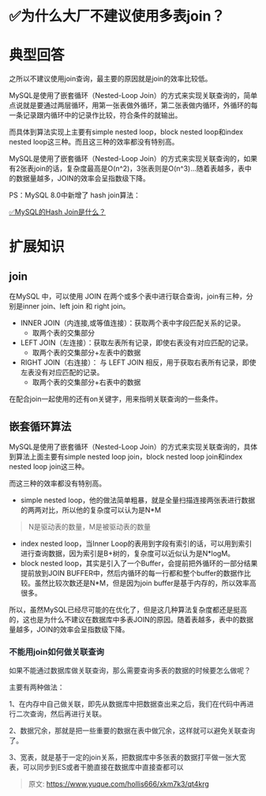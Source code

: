 # ✅为什么大厂不建议使用多表join？

# 典型回答


之所以不建议使用join查询，最主要的原因就是join的效率比较低。



MySQL是使用了嵌套循环（Nested-Loop Join）的方式来实现关联查询的，简单点说就是要通过两层循环，用第一张表做外循环，第二张表做内循环，外循环的每一条记录跟内循环中的记录作比较，符合条件的就输出。



而具体到算法实现上主要有simple nested loop，block nested loop和index nested loop这三种。而且这三种的效率都没有特别高。



MySQL是使用了嵌套循环（Nested-Loop Join）的方式来实现关联查询的，如果有2张表join的话，复杂度最高是O(n^2)，3张表则是O(n^3)...随着表越多，表中的数据量越多，JOIN的效率会呈指数级下降。



PS：MySQL 8.0中新增了 hash join算法：



[✅MySQL的Hash Join是什么？](https://www.yuque.com/hollis666/xkm7k3/ci3ae75ktzkmz1dw)



# 扩展知识


## join


在MySQL 中，可以使用 JOIN 在两个或多个表中进行联合查询，join有三种，分别是inner join、left join 和 right join。



+ INNER JOIN（内连接,或等值连接）：获取两个表中字段匹配关系的记录。
    - 取两个表的交集部分
+ LEFT JOIN（左连接）：获取左表所有记录，即使右表没有对应匹配的记录。
    - 取两个表的交集部分+左表中的数据
+ RIGHT JOIN（右连接）： 与 LEFT JOIN 相反，用于获取右表所有记录，即使左表没有对应匹配的记录。
    - 取两个表的交集部分+右表中的数据



在配合join一起使用的还有on关键字，用来指明关联查询的一些条件。

## 嵌套循环算法


MySQL是使用了嵌套循环（Nested-Loop Join）的方式来实现关联查询的，具体到算法上面主要有simple nested loop join，block nested loop join和index nested loop join这三种。



而这三种的效率都没有特别高。



+ simple nested loop，他的做法简单粗暴，就是全量扫描连接两张表进行数据的两两对比，所以他的复杂度可以认为是N*M

> N是驱动表的数量，M是被驱动表的数量
>

+ index nested loop，当Inner Loop的表用到字段有索引的话，可以用到索引进行查询数据，因为索引是B+树的，复杂度可以近似认为是N*logM。
+ block nested loop，其实是引入了一个Buffer，会提前把外循环的一部分结果提前放到JOIN BUFFER中，然后内循环的每一行都和整个buffer的数据作比较。虽然比较次数还是N*M，但是因为join buffer是基于内存的，所以效率高很多。



所以，虽然MySQL已经尽可能的在优化了，但是这几种算法复杂度都还是挺高的，这也是为什么不建议在数据库中多表JOIN的原因。随着表越多，表中的数据量越多，JOIN的效率会呈指数级下降。

### <font style="color:rgb(36, 41, 47);">不能用join如何做关联查询</font>


<font style="color:rgb(36, 41, 47);">如果不能通过数据库做关联查询，那么需要查询多表的数据的时候要怎么做呢？</font>

<font style="color:rgb(36, 41, 47);"></font>

<font style="color:rgb(36, 41, 47);">主要有两种做法：</font>

<font style="color:rgb(36, 41, 47);"></font>

<font style="color:rgb(36, 41, 47);">1、在内存中自己做关联，即先从数据库中把数据查出来之后，我们在代码中再进行二次查询，然后再进行关联。</font>

<font style="color:rgb(36, 41, 47);"></font>

<font style="color:rgb(36, 41, 47);">2、数据冗余，那就是把一些重要的数据在表中做冗余，这样就可以避免关联查询了。</font>

<font style="color:rgb(36, 41, 47);"></font>

<font style="color:rgb(36, 41, 47);">3、宽表，就是基于一定的join关系，把数据库中多张表的数据打平做一张大宽表，可以同步到ES或者干脆直接在数据库中直接查都可以</font>



> 原文: <https://www.yuque.com/hollis666/xkm7k3/qt4krg>